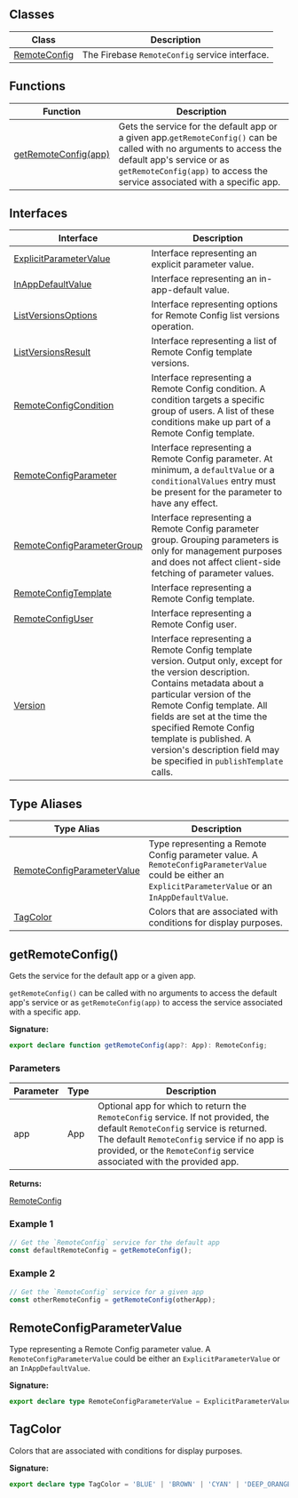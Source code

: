 
## Classes

|  Class | Description |
|  --- | --- |
|  [RemoteConfig](./firebase-admin.remote-config.remoteconfig.md#remoteconfig_class) | The Firebase <code>RemoteConfig</code> service interface. |

## Functions

|  Function | Description |
|  --- | --- |
|  [getRemoteConfig(app)](./firebase-admin.remote-config.md#getremoteconfig) | Gets the  service for the default app or a given app.<code>getRemoteConfig()</code> can be called with no arguments to access the default app's  service or as <code>getRemoteConfig(app)</code> to access the  service associated with a specific app. |

## Interfaces

|  Interface | Description |
|  --- | --- |
|  [ExplicitParameterValue](./firebase-admin.remote-config.explicitparametervalue.md#explicitparametervalue_interface) | Interface representing an explicit parameter value. |
|  [InAppDefaultValue](./firebase-admin.remote-config.inappdefaultvalue.md#inappdefaultvalue_interface) | Interface representing an in-app-default value. |
|  [ListVersionsOptions](./firebase-admin.remote-config.listversionsoptions.md#listversionsoptions_interface) | Interface representing options for Remote Config list versions operation. |
|  [ListVersionsResult](./firebase-admin.remote-config.listversionsresult.md#listversionsresult_interface) | Interface representing a list of Remote Config template versions. |
|  [RemoteConfigCondition](./firebase-admin.remote-config.remoteconfigcondition.md#remoteconfigcondition_interface) | Interface representing a Remote Config condition. A condition targets a specific group of users. A list of these conditions make up part of a Remote Config template. |
|  [RemoteConfigParameter](./firebase-admin.remote-config.remoteconfigparameter.md#remoteconfigparameter_interface) | Interface representing a Remote Config parameter. At minimum, a <code>defaultValue</code> or a <code>conditionalValues</code> entry must be present for the parameter to have any effect. |
|  [RemoteConfigParameterGroup](./firebase-admin.remote-config.remoteconfigparametergroup.md#remoteconfigparametergroup_interface) | Interface representing a Remote Config parameter group. Grouping parameters is only for management purposes and does not affect client-side fetching of parameter values. |
|  [RemoteConfigTemplate](./firebase-admin.remote-config.remoteconfigtemplate.md#remoteconfigtemplate_interface) | Interface representing a Remote Config template. |
|  [RemoteConfigUser](./firebase-admin.remote-config.remoteconfiguser.md#remoteconfiguser_interface) | Interface representing a Remote Config user. |
|  [Version](./firebase-admin.remote-config.version.md#version_interface) | Interface representing a Remote Config template version. Output only, except for the version description. Contains metadata about a particular version of the Remote Config template. All fields are set at the time the specified Remote Config template is published. A version's description field may be specified in <code>publishTemplate</code> calls. |

## Type Aliases

|  Type Alias | Description |
|  --- | --- |
|  [RemoteConfigParameterValue](./firebase-admin.remote-config.md#remoteconfigparametervalue) | Type representing a Remote Config parameter value. A <code>RemoteConfigParameterValue</code> could be either an <code>ExplicitParameterValue</code> or an <code>InAppDefaultValue</code>. |
|  [TagColor](./firebase-admin.remote-config.md#tagcolor) | Colors that are associated with conditions for display purposes. |

## getRemoteConfig()

Gets the  service for the default app or a given app.

`getRemoteConfig()` can be called with no arguments to access the default app's  service or as `getRemoteConfig(app)` to access the  service associated with a specific app.

<b>Signature:</b>

```typescript
export declare function getRemoteConfig(app?: App): RemoteConfig;
```

### Parameters

|  Parameter | Type | Description |
|  --- | --- | --- |
|  app | App | Optional app for which to return the <code>RemoteConfig</code> service. If not provided, the default <code>RemoteConfig</code> service is returned. The default <code>RemoteConfig</code> service if no app is provided, or the <code>RemoteConfig</code> service associated with the provided app. |

<b>Returns:</b>

[RemoteConfig](./firebase-admin.remote-config.remoteconfig.md#remoteconfig_class)

### Example 1


```javascript
// Get the `RemoteConfig` service for the default app
const defaultRemoteConfig = getRemoteConfig();

```

### Example 2


```javascript
// Get the `RemoteConfig` service for a given app
const otherRemoteConfig = getRemoteConfig(otherApp);

```

## RemoteConfigParameterValue

Type representing a Remote Config parameter value. A `RemoteConfigParameterValue` could be either an `ExplicitParameterValue` or an `InAppDefaultValue`<!-- -->.

<b>Signature:</b>

```typescript
export declare type RemoteConfigParameterValue = ExplicitParameterValue | InAppDefaultValue;
```

## TagColor

Colors that are associated with conditions for display purposes.

<b>Signature:</b>

```typescript
export declare type TagColor = 'BLUE' | 'BROWN' | 'CYAN' | 'DEEP_ORANGE' | 'GREEN' | 'INDIGO' | 'LIME' | 'ORANGE' | 'PINK' | 'PURPLE' | 'TEAL';
```
